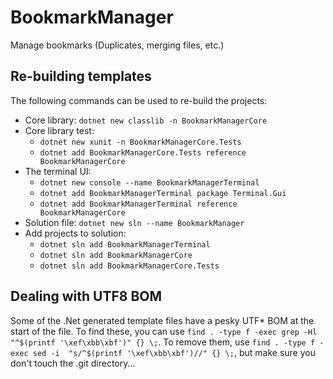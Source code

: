 # BookmarkManager
Manage bookmarks (Duplicates, merging files, etc.)

## Re-building templates

The following commands can be used to re-build the projects:

* Core library: `dotnet new classlib -n BookmarkManagerCore`
* Core library test: 
    * `dotnet new xunit -n BookmarkManagerCore.Tests`
    * `dotnet add BookmarkManagerCore.Tests reference BookmarkManagerCore`
* The terminal UI:
    * `dotnet new console --name BookmarkManagerTerminal`
    * `dotnet add BookmarkManagerTerminal package Terminal.Gui`
    * `dotnet add BookmarkManagerTerminal reference BookmarkManagerCore`
* Solution file: `dotnet new sln --name BookmarkManager`
* Add projects to solution:
    * `dotnet sln add BookmarkManagerTerminal`
    * `dotnet sln add BookmarkManagerCore`
    * `dotnet sln add BookmarkManagerCore.Tests`

## Dealing with UTF8 BOM

Some of the .Net generated template files have a pesky UTF* BOM at the start of the file. To find these, you can use `find . -type f -exec grep -Hl "^$(printf '\xef\xbb\xbf')" {} \;`. To remove them, use `find . -type f -exec sed -i  "s/^$(printf '\xef\xbb\xbf')//" {} \;`, but make sure you don't touch the .git directory...